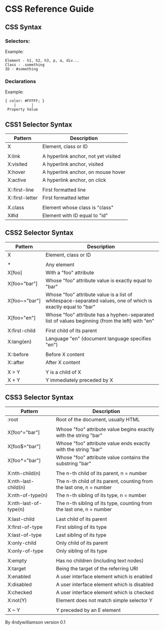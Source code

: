 # CSS Reference Guide

## CSS Syntax

### Selectors:

Example:

    Element - h1, h2, h3, p, a, div...
    Class - .something
    ID - #something



### Declarations

Example:

    { color: #FFFFF; }
        |       |
     Property Value



## CSS1 Selector Syntax

| Pattern | Description |
| ------- | ----------- |
| X | Element, class or ID |
|  |  |
| X:link | A hyperlink anchor, not yet visited |
| X:visited | A hyperlink anchor, visited |
| X:hover | A hyperlink anchor, on mouse hover |
| X:active | A hyperlink anchor, on click |
|  |  |
| X::first-line | First formatted line |
| X::first-letter | First formatted letter |
|  |  |
| X.class | Element whose class is "class" |
| X#id | Element with ID equal to "id" |

## CSS2 Selector Syntax

| Pattern | Description |
| ------- | ----------- |
| X | Element, class or ID |
|  |  |
| *    | Any element |
| X[foo] | With a "foo" attribute |
| X[foo="bar"] | Whose "foo" attribute value is exactly equal to "bar" |
| X[foo~="bar"] | Whose "foo" attribute value is a list of whitespace-separated values, one of which is exactly equal to "bar" |
| X[foo="en"] | Whose "foo" attribute has a hyphen-separated list of values beginning (from the left) with "en" |
|  |  |
| X:first-child | First child of its parent |
| X:lang(en) | Language "en" (document language specifies "en") |
|  |  |
| X::before | Before X content |
| X::after | After X content |
|  |  |
| X > Y | Y is a child of X |
| X + Y | Y immediately preceded by X |

## CSS3 Selector Syntax

| Pattern | Description |
| ------- | ----------- |
| :root | Root of the document, usually HTML |
|  |  |
| X[foo^="bar"] | Whose "foo" attribute value begins exactly with the string "bar" |
| X[foo$="bar"] | Whose "foo" attribute value ends exactly with the string "bar" |
| X[foo*="bar"] | Whose "foo" attribute value contains the substring "bar" |
|  |  |
| X:nth-child(n) | The n-th child of its parent, n = number |
| X:nth-last-child(n) | The n-th child of its parent, counting from the last one, n = number |
| X:nth-of-type(n) | The n-th sibling of its type, n = number |
| X:nth-last-of-type(n) | The n-th sibling of its type, counting from the last one, n = number |
|  |  |
| X:last-child | Last child of its parent |
| X:first-of-type | First sibling of its type |
| X:last-of-type | Last sibling of its type |
| X:only-child | Only child of its parent |
| X:only-of-type | Only sibling of its type |
|  |  |
| X:empty | Has no children (including text nodes) |
| X:target | Being the target of the referring URI |
| X:enabled | A user interface element which is enabled |
| X:disabled | A user interface element which is disabled |
| X:checked | A user interface element which is checked |
| X:not(Y) | Element does not match simple selector Y |
|  |  |
| X ~ Y |  Y preceded by an E element |



By 4ndywilliamson
version 0.1

